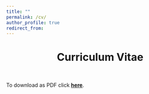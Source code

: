 ```yaml
---
title: ""
permalink: /cv/
author_profile: true
redirect_from:
---
```


<p> <center> <h1>Curriculum Vitae</h1> </center> </p> <br>

To download as PDF click <u><a href="MichaelWeissCV.pdf"><b>here</b></a></u>.


